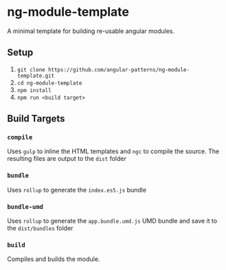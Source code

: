 # ng-module-template

A minimal template for building re-usable angular modules.

## Setup
  1. `git clone https://github.com/angular-patterns/ng-module-template.git`
  2. `cd ng-module-template`
  3. `npm install`
  4. `npm run <build target>`

## Build Targets

### `compile`
Uses `gulp` to inline the HTML templates and `ngc` to compile the source. The resulting files are output to the `dist` folder

### `bundle`
Uses `rollup` to generate the `index.es5.js` bundle

### `bundle-umd`
Uses `rollup` to generate the `app.bundle.umd.js` UMD bundle and save it to the `dist/bundles` folder

### `build`
Compiles and builds the module.
 
